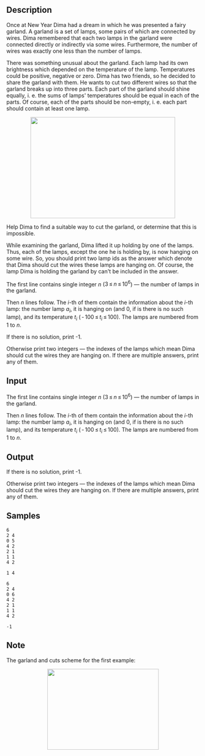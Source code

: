 ## Description

<div><p>Once at New Year Dima had a dream in which he was presented a fairy garland. A garland is a set of lamps, some pairs of which are connected by wires. Dima remembered that each two lamps in the garland were connected directly or indirectly via some wires. Furthermore, the number of wires was exactly one less than the number of lamps.</p><p>There was something unusual about the garland. Each lamp had its own brightness which depended on the temperature of the lamp. Temperatures could be positive, negative or zero. Dima has two friends, so he decided to share the garland with them. He wants to cut two different wires so that the garland breaks up into three parts. Each part of the garland should shine equally, i.&nbsp;e. the sums of lamps' temperatures should be equal in each of the parts. Of course, each of the parts should be non-empty, i.&nbsp;e. each part should contain at least one lamp.</p><center> <img class="tex-graphics" height="264px" src="./28360/file/7BS2aL3Q.png" style="max-width: 100.0%;max-height: 100.0%;" width="378px"> </center><p>Help Dima to find a suitable way to cut the garland, or determine that this is impossible.</p><p>While examining the garland, Dima lifted it up holding by one of the lamps. Thus, each of the lamps, except the one he is holding by, is now hanging on some wire. So, you should print two lamp ids as the answer which denote that Dima should cut the wires these lamps are hanging on. Of course, the lamp Dima is holding the garland by can't be included in the answer.</p></div><div class="input-specification"><p>The first line contains single integer <span class="tex-span"><i>n</i></span> (<span class="tex-span">3 ≤ <i>n</i> ≤ 10<sup class="upper-index">6</sup></span>)&nbsp;— the number of lamps in the garland.</p><p>Then <span class="tex-span"><i>n</i></span> lines follow. The <span class="tex-span"><i>i</i></span>-th of them contain the information about the <span class="tex-span"><i>i</i></span>-th lamp: the number lamp <span class="tex-span"><i>a</i><sub class="lower-index"><i>i</i></sub></span>, it is hanging on (and <span class="tex-span">0</span>, if is there is no such lamp), and its temperature <span class="tex-span"><i>t</i><sub class="lower-index"><i>i</i></sub></span> (<span class="tex-span"> - 100 ≤ <i>t</i><sub class="lower-index"><i>i</i></sub> ≤ 100</span>). The lamps are numbered from <span class="tex-span">1</span> to <span class="tex-span"><i>n</i></span>.</p></div><div class="output-specification"><p>If there is no solution, print <span class="tex-font-style-tt">-1</span>.</p><p>Otherwise print two integers&nbsp;— the indexes of the lamps which mean Dima should cut the wires they are hanging on. If there are multiple answers, print any of them.</p></div>

## Input

<p>The first line contains single integer <span class="tex-span"><i>n</i></span> (<span class="tex-span">3 ≤ <i>n</i> ≤ 10<sup class="upper-index">6</sup></span>)&nbsp;— the number of lamps in the garland.</p><p>Then <span class="tex-span"><i>n</i></span> lines follow. The <span class="tex-span"><i>i</i></span>-th of them contain the information about the <span class="tex-span"><i>i</i></span>-th lamp: the number lamp <span class="tex-span"><i>a</i><sub class="lower-index"><i>i</i></sub></span>, it is hanging on (and <span class="tex-span">0</span>, if is there is no such lamp), and its temperature <span class="tex-span"><i>t</i><sub class="lower-index"><i>i</i></sub></span> (<span class="tex-span"> - 100 ≤ <i>t</i><sub class="lower-index"><i>i</i></sub> ≤ 100</span>). The lamps are numbered from <span class="tex-span">1</span> to <span class="tex-span"><i>n</i></span>.</p>

## Output

<p>If there is no solution, print <span class="tex-font-style-tt">-1</span>.</p><p>Otherwise print two integers&nbsp;— the indexes of the lamps which mean Dima should cut the wires they are hanging on. If there are multiple answers, print any of them.</p>

## Samples

```input1
6
2 4
0 5
4 2
2 1
1 1
4 2

```

```output1
1 4

```






```input2
6
2 4
0 6
4 2
2 1
1 1
4 2

```

```output2
-1

```




## Note

<p>The garland and cuts scheme for the first example:</p><center> <img class="tex-graphics" height="211px" src="./28360/file/UbVwE6TA.png" style="max-width: 100.0%;max-height: 100.0%;" width="291px"> </center>
